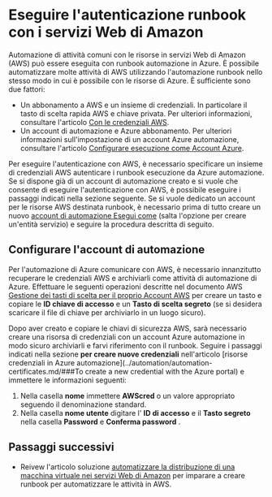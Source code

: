 <properties
   pageTitle="Configurare l'autenticazione con i servizi Web di Amazon | Microsoft Azure"
   description="In questo articolo viene descritto come creare e convalidare una credenziale AWS per runbook in automazione Azure la gestione delle risorse AWS."
   services="automation"
   documentationCenter=""
   authors="mgoedtel"
   manager="jwhit"
   editor="tysonn"
   keywords="autenticazione AWS, configurare aws"/>
<tags
   ms.service="automation"
   ms.workload="tbd"
   ms.tgt_pltfrm="na"
   ms.devlang="na"
   ms.topic="get-started-article"
   ms.date="09/12/2016"
   ms.author="magoedte"/>

# <a name="authenticate-runbooks-with-amazon-web-services"></a>Eseguire l'autenticazione runbook con i servizi Web di Amazon
Automazione di attività comuni con le risorse in servizi Web di Amazon (AWS) può essere eseguita con runbook automazione in Azure.  È possibile automatizzare molte attività di AWS utilizzando l'automazione runbook nello stesso modo in cui è possibile con le risorse di Azure.  È sufficiente sono due fattori:

* Un abbonamento a AWS e un insieme di credenziali.  In particolare il tasto di scelta rapida AWS e chiave privata.  Per ulteriori informazioni, consultare l'articolo [Con le credenziali AWS](http://docs.aws.amazon.com/powershell/latest/userguide/specifying-your-aws-credentials.html).
* Un account di automazione e Azure abbonamento.  Per ulteriori informazioni sull'impostazione di un account Azure automazione, consultare l'articolo [Configurare esecuzione come Account Azure](../automation/automation-sec-configure-azure-runas-account.md).  

Per eseguire l'autenticazione con AWS, è necessario specificare un insieme di credenziali AWS autenticare i runbook esecuzione da Azure automazione. Se si dispone già di un account di automazione creato e si vuole che consente di eseguire l'autenticazione con AWS, è possibile eseguire i passaggi indicati nella sezione seguente.  Se si vuole dedicato un account per le risorse AWS destinata runbook, è necessario prima di tutto creare un nuovo [account di automazione Esegui come](../automation/automation-sec-configure-azure-runas-account.md) (salta l'opzione per creare un'entità servizio) e seguire la procedura descritta di seguito.

## <a name="configure-automation-account"></a>Configurare l'account di automazione
Per l'automazione di Azure comunicare con AWS, è necessario innanzitutto recuperare le credenziali AWS e archiviarli come attività di automazione di Azure.  Effettuare le seguenti operazioni descritte nel documento AWS [Gestione dei tasti di scelta per il proprio Account AWS](http://docs.aws.amazon.com/general/latest/gr/managing-aws-access-keys.html) per creare un tasto e copiare le **ID chiave di accesso** e un **Tasto di scelta segreto** (se si desidera scaricare il file di chiave per archiviarlo in un luogo sicuro).

Dopo aver creato e copiare le chiavi di sicurezza AWS, sarà necessario creare una risorsa di credenziali con un account Azure automazione in modo sicuro archiviarli e farvi riferimento con il runbook.  Seguire i passaggi indicati nella sezione **per creare nuove credenziali** nell'articolo [risorse credenziali in Azure automazione](../automation/automation-certificates.md/###To create a new credential with the Azure portal) e immettere le informazioni seguenti:

1. Nella casella **nome** immettere **AWScred** o un valore appropriato seguendo il denominazione standard.  
2. Nella casella **nome utente** digitare l' **ID di accesso** e il **Tasto segreto** nella casella **Password** e **Conferma password** .   

## <a name="next-steps"></a>Passaggi successivi

- Reivew l'articolo soluzione [automatizzare la distribuzione di una macchina virtuale nei servizi Web di Amazon](../automation/automation-scenario-aws-deployment.md) per imparare a creare runbook per automatizzare le attività in AWS.
